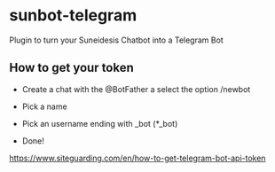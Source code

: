 # sunbot-telegram
Plugin to turn your Suneidesis Chatbot into a Telegram Bot

## How to get your token
- Create a chat with the @BotFather a select the option /newbot

- Pick a name
- Pick an username ending with _bot (*_bot)
- Done!

https://www.siteguarding.com/en/how-to-get-telegram-bot-api-token
